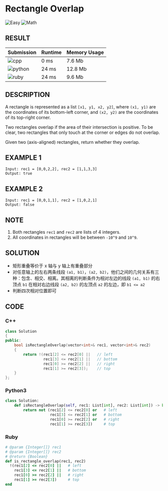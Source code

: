 # Rectangle Overlap

![Easy](https://img.shields.io/badge/-Easy-5cb85c.svg) ![Math](https://img.shields.io/badge/数学-Math-007ec6.svg)

## RESULT

| Submission                                                        | Runtime | Memory Usage |
| ----------------------------------------------------------------- | ------- | ------------ |
| ![cpp](https://img.shields.io/badge/leetcode836-cpp-f34b7d.svg)   | 0 ms    | 7.6 Mb       |
| ![python](https://img.shields.io/badge/leetcode836-py-3572A5.svg) | 24 ms   | 12.8 Mb      |
| ![ruby](https://img.shields.io/badge/leetcode836-rb-701516.svg)   | 24 ms   | 9.6 Mb       |

## DESCRIPTION

A rectangle is represented as a list `[x1, y1, x2, y2]`, where `(x1, y1)` are the coordinates of its bottom-left corner, and `(x2, y2)` are the coordinates of its top-right corner.

Two rectangles overlap if the area of their intersection is positive.  To be clear, two rectangles that only touch at the corner or edges do not overlap.

Given two (axis-aligned) rectangles, return whether they overlap.

## EXAMPLE 1

```plain
Input: rec1 = [0,0,2,2], rec2 = [1,1,3,3]
Output: true
```

## EXAMPLE 2

```plain
Input: rec1 = [0,0,1,1], rec2 = [1,0,2,1]
Output: false
```

## NOTE

1. Both rectangles `rec1` and `rec2` are lists of 4 integers.
2. All coordinates in rectangles will be between `-10^9` and `10^9`.

## SOLUTION

* 矩形重叠等价于 x 轴与 y 轴上有重叠部分
* 对任意轴上的左右两条线段 `(a1, b1)`，`(a2, b2)`，他们之间的几何关系有三种：包含、相交、相离。其相离的判断条件为相对左边的线段 `(a1, b1)` 的右顶点 `b1` 在相对右边线段 `(a2, b2)` 的左顶点 `a2` 的左边，即 `b1 <= a2`
* 判断四次相对位置即可

## CODE

### C++

```cpp
class Solution
{
public:
    bool isRectangleOverlap(vector<int>& rec1, vector<int>& rec2)
    {
        return !(rec1[2] <= rec2[0] ||   // left
                 rec1[3] <= rec2[1] ||   // bottom
                 rec1[0] >= rec2[2] ||   // right
                 rec1[1] >= rec2[3]);    // top
    }
};
```

### Python3

```python
class Solution:
    def isRectangleOverlap(self, rec1: List[int], rec2: List[int]) -> bool:
        return not (rec1[2] <= rec2[0] or   # left
                    rec1[3] <= rec2[1] or   # bottom
                    rec1[0] >= rec2[2] or   # right
                    rec1[1] >= rec2[3])     # top
```

### Ruby

```ruby
# @param {Integer[]} rec1
# @param {Integer[]} rec2
# @return {Boolean}
def is_rectangle_overlap(rec1, rec2)
  !(rec1[2] <= rec2[0] ||   # left
    rec1[3] <= rec2[1] ||   # bottom
    rec1[0] >= rec2[2] ||   # right
    rec1[1] >= rec2[3])     # top
end
```